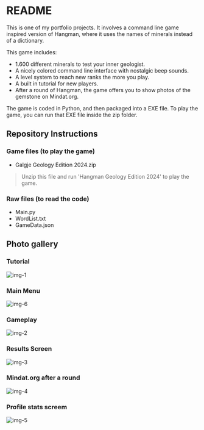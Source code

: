 # README

This is one of my portfolio projects. It involves a command line game inspired version of Hangman, where it uses the names of minerals instead of a dictionary.

This game includes:
- 1.600 different minerals to test your inner geologist.
- A nicely colored command line interface with nostalgic beep sounds.
- A level system to reach new ranks the more you play.
- A built in tutorial for new players.
- After a round of Hangman, the game offers you to show photos of the gemstone on Mindat.org.

The game is coded in Python, and then packaged into a EXE file.
To play the game, you can run that EXE file inside the zip folder.

## Repository Instructions

### Game files (to play the game)
- Galgje Geology Edition 2024.zip
> Unzip this file and run 'Hangman Geology Edition 2024' to play the game.

### Raw files (to read the code)
- Main.py
- WordList.txt
- GameData.json

## Photo gallery

### Tutorial

![img-1](https://github.com/RubenTheCoder/hangman-geology-edition/assets/130549492/137824f8-e7ef-4022-a305-fe3156136318)

### Main Menu

![img-6](https://github.com/RubenTheCoder/hangman-geology-edition/assets/130549492/333d4b7a-3b67-49a8-b776-6e5ee6f2791b)

### Gameplay

![img-2](https://github.com/RubenTheCoder/hangman-geology-edition/assets/130549492/15926eb5-5883-4b40-a24f-ce62457d7503)

### Results Screen

![img-3](https://github.com/RubenTheCoder/hangman-geology-edition/assets/130549492/dd081732-7734-4140-86b6-c362ef66f70a)

### Mindat.org after a round

![img-4](https://github.com/RubenTheCoder/hangman-geology-edition/assets/130549492/3dfde62a-c1b5-4dda-9055-c503a9cb87ea)

### Profile stats screem

![img-5](https://github.com/RubenTheCoder/hangman-geology-edition/assets/130549492/d148918c-9b16-4093-9b6b-9a4faff2bd31)
